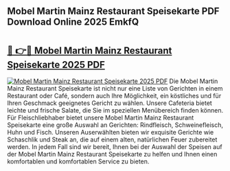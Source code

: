 ## Mobel Martin Mainz Restaurant Speisekarte PDF Download Online 2025 EmkfQ

# <h2><a href="http://gc892c.nevu.top/?p=Mobel+Martin+Mainz+Restaurant+Speisekarte">🔗 👉🔴 Mobel Martin Mainz Restaurant Speisekarte 2025 PDF</a></h2>

[![Mobel Martin Mainz Restaurant Speisekarte 2025 PDF](https://i.imgur.com/dBaPXMq.png)](http://gc892c.nevu.top/?p=Mobel+Martin+Mainz+Restaurant+Speisekarte)
Die Mobel Martin Mainz Restaurant Speisekarte ist nicht nur eine Liste von Gerichten in einem Restaurant oder Café, sondern auch Ihre Möglichkeit, ein köstliches und für Ihren Geschmack geeignetes Gericht zu wählen. Unsere Cafeteria bietet leichte und frische Salate, die Sie im speziellen Menübereich finden können. Für Fleischliebhaber bietet unsere Mobel Martin Mainz Restaurant Speisekarte eine große Auswahl an Gerichten: Rindfleisch, Schweinefleisch, Huhn und Fisch. Unseren Auserwählten bieten wir exquisite Gerichte wie Schaschlik und Steak an, die auf einem alten, natürlichen Feuer zubereitet werden. In jedem Fall sind wir bereit, Ihnen bei der Auswahl der Speisen auf der Mobel Martin Mainz Restaurant Speisekarte zu helfen und Ihnen einen komfortablen und komfortablen Service zu bieten.
